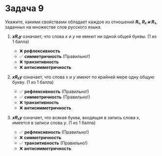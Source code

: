 # Задача 9

Укажите, какими свойствами обладает каждое из отношений ***R₁, R₂ и R₃***, заданных на множестве слов русского языка.

1. ***xR₁y*** означает, что слова *x* и *y* не имеют ни одной общей буквы.  (1 из 1 балла)
   * ❌ **рефлексивность**
   * ✅ **симметричность** (Правильно!)
   * ❌ **транзитивность**
   * ❌ **антисимметричность**


2. ***xR₂y*** означает, что слова *x* и *y* имеют по крайней мере одну общую букву.  (1 из 1 балла)
   * ✅ **рефлексивность** (Правильно!)
   * ✅ **симметричность** (Правильно!)
   * ❌ **транзитивность**
   * ❌ **антисимметричность**


3. ***xR₃y*** означает, что всякая буква, входящая в запись слова *x*, имеется в записи слова *y*.  (1 из 1 балла)
   * ✅ **рефлексивность** (Правильно!)
   * ❌ **симметричность**
   * ✅ **транзитивность** (Правильно!)
   * ❌ **антисимметричность**
